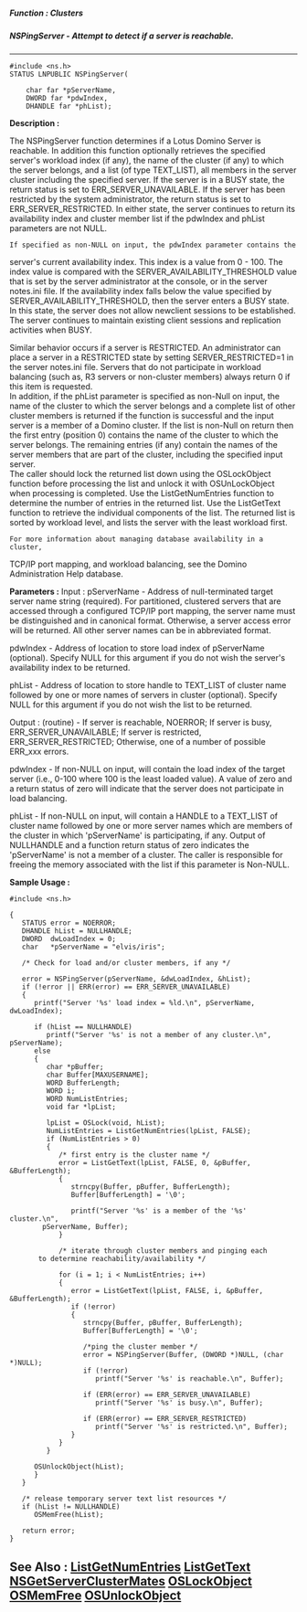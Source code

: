 ##### Function : Clusters
##### NSPingServer - Attempt to detect if a server is reachable.
---
```
#include <ns.h>
STATUS LNPUBLIC NSPingServer(

	char far *pServerName,
	DWORD far *pdwIndex,
	DHANDLE far *phList);
```
**Description :**

The NSPingServer function determines if a Lotus Domino Server is reachable.  In 
addition this function optionally retrieves the specified server's workload 
index (if any), the name of the cluster (if any) to which the server belongs, 
and a list (of type TEXT_LIST), all members in the server cluster including the 
specified server.  If the server is in a BUSY state, the return status is set 
to ERR_SERVER_UNAVAILABLE.   If the server has been restricted by the system 
administrator, the return status is set to ERR_SERVER_RESTRICTED.   In either 
state, the server continues to return its availability index and cluster member 
list if the pdwIndex and phList parameters are not NULL.  

	If specified as non-NULL on input, the pdwIndex parameter contains the 
server's current availability index.  This index is a value from 0 - 100.  The 
index value is compared with the SERVER_AVAILABILITY_THRESHOLD value that is 
set by the server administrator at the console, or in the server notes.ini 
file.  If the availability index falls below the value specified by 
SERVER_AVAILABILITY_THRESHOLD, then the server enters a BUSY state.  In this 
state, the server does not allow newclient sessions to be established.  The 
server continues to maintain existing client sessions and replication 
activities when BUSY.  

Similar behavior occurs if a server is RESTRICTED. An administrator can place a 
server in a RESTRICTED state by setting  SERVER_RESTRICTED=1 in the server 
notes.ini file. Servers that do not participate in workload balancing (such as, 
R3 servers or non-cluster members) always return 0 if this item is requested.  
In addition, if the phList parameter is specified as non-Null on input, the 
name of the cluster to which the server belongs and a complete list of other 
cluster members is returned if the function is successful and the input server 
is a member of a Domino cluster.   If the list is non-Null on return then the 
first entry (position 0) contains the name of the cluster to which the server 
belongs.  The remaining entries (if any) contain the names of the server 
members that are part of the cluster, including the specified input server.  
The caller should lock the returned list down using the OSLockObject function 
before processing the list and unlock it with OSUnLockObject when processing is 
completed.  Use the ListGetNumEntries function to determine the number of 
entries in the returned list.  Use the ListGetText function to retrieve the 
individual components of the list.   The returned list is sorted by workload 
level, and lists the server with the least workload first.

	For more information about managing database availability in a cluster, 
TCP/IP port mapping, and workload balancing, see the Domino Administration Help 
database.

**Parameters :**
Input :
pServerName  -  Address of null-terminated target server name string (required).   For partitioned, clustered servers that are accessed through a configured TCP/IP port mapping,  the server name must be distinguished and in canonical format.   Otherwise, a server access error will be returned.   All other server names can be in abbreviated format.

pdwIndex  -  Address of location to store load index of pServerName (optional).  Specify NULL for this argument if you do not wish the server's availability index to be returned.

phList  -  Address of location to store handle to TEXT_LIST of cluster name followed by one or more names of servers in cluster (optional).  Specify NULL for this argument if you do not wish the list to be returned.

Output :
(routine)  -  If server is reachable, NOERROR;
If server is busy, ERR_SERVER_UNAVAILABLE;
If server is restricted, ERR_SERVER_RESTRICTED;
Otherwise, one of a number of possible ERR_xxx errors.


pdwIndex  -  If non-NULL on input, will contain the load index of the target server (i.e., 0-100 where 100 is the least loaded value).  A value of zero  and a return status of zero will indicate that the server does not participate in load balancing.

phList  -  If non-NULL on input, will contain a HANDLE to a TEXT_LIST of cluster name followed by one or more server names which are members of the cluster in which 'pServerName' is participating, if any.  Output of NULLHANDLE and a function return status of zero indicates the 'pServerName' is not a member of a cluster.  The caller is responsible for freeing the memory associated with the list if this parameter is Non-NULL.


**Sample Usage :**
```
#include <ns.h>

{
   STATUS error = NOERROR;
   DHANDLE hList = NULLHANDLE;
   DWORD  dwLoadIndex = 0;
   char   *pServerName = "elvis/iris";

   /* Check for load and/or cluster members, if any */

   error = NSPingServer(pServerName, &dwLoadIndex, &hList);    
   if (!error || ERR(error) == ERR_SERVER_UNAVAILABLE)
   {
      printf("Server '%s' load index = %ld.\n", pServerName, dwLoadIndex);

      if (hList == NULLHANDLE)
         printf("Server '%s' is not a member of any cluster.\n",  pServerName);
      else
      {
         char *pBuffer; 
         char Buffer[MAXUSERNAME];
         WORD BufferLength;
         WORD i;
         WORD NumListEntries;
         void far *lpList;

         lpList = OSLock(void, hList);
         NumListEntries = ListGetNumEntries(lpList, FALSE);
         if (NumListEntries > 0)
         {
            /* first entry is the cluster name */
            error = ListGetText(lpList, FALSE, 0, &pBuffer, &BufferLength);
            {
               strncpy(Buffer, pBuffer, BufferLength);
               Buffer[BufferLength] = '\0';

               printf("Server '%s' is a member of the '%s' cluster.\n",
	    pServerName, Buffer);
            }
	    
            /* iterate through cluster members and pinging each
	   to determine reachability/availability */

            for (i = 1; i < NumListEntries; i++)
            {
               error = ListGetText(lpList, FALSE, i, &pBuffer, &BufferLength);
               if (!error)
               {
                  strncpy(Buffer, pBuffer, BufferLength);
                  Buffer[BufferLength] = '\0';

                  /*ping the cluster member */
                  error = NSPingServer(Buffer, (DWORD *)NULL, (char *)NULL);
                  if (!error)
                     printf("Server '%s' is reachable.\n", Buffer);

                  if (ERR(error) == ERR_SERVER_UNAVAILABLE)
                     printf("Server '%s' is busy.\n", Buffer);

                  if (ERR(error) == ERR_SERVER_RESTRICTED)
                     printf("Server '%s' is restricted.\n", Buffer);
               }
            }
         }

      OSUnlockObject(hList);
      }
   }

   /* release temporary server text list resources */
   if (hList != NULLHANDLE)
      OSMemFree(hList);

   return error;
}
```
**See Also :**
[ListGetNumEntries](/domino-c-api-docs/reference/Func/ListGetNumEntries)
[ListGetText](/domino-c-api-docs/reference/Func/ListGetText)
[NSGetServerClusterMates](/domino-c-api-docs/reference/Func/NSGetServerClusterMates)
[OSLockObject](/domino-c-api-docs/reference/Func/OSLockObject)
[OSMemFree](/domino-c-api-docs/reference/Func/OSMemFree)
[OSUnlockObject](/domino-c-api-docs/reference/Func/OSUnlockObject)
---
